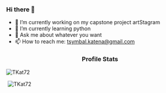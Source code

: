 ### Hi there 👋


<!-- **TKat72/TKat72** is a ✨ _special_ ✨ repository because its `README.md` (this file) appears on your GitHub profile.

Here are some ideas to get you started: -->

- 🔭 I’m currently working on my capstone project artStagram
- 🌱 I’m currently learning python
- 💬 Ask me about whatever you want 
- 📫 How to reach me: tsymbal.katena@gmail.com
<h3 align="center">Profile Stats</h3>

<p align="left"> <img src="https://komarev.com/ghpvc/?username=TKat72" alt="TKat72" /> </p>

<p>&nbsp;<img align="center" src="https://github-readme-stats.vercel.app/api?username=TKat72&show_icons=true" alt="TKat72"  /></p>


